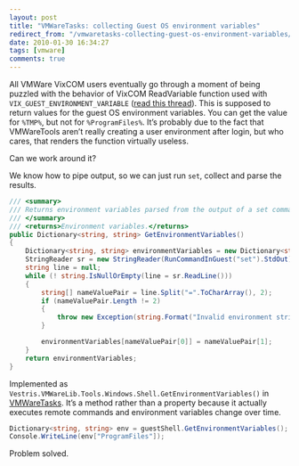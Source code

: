 ```yaml
---
layout: post
title: "VMWareTasks: collecting Guest OS environment variables"
redirect_from: "/vmwaretasks-collecting-guest-os-environment-variables/"
date: 2010-01-30 16:34:27
tags: [vmware]
comments: true
---
```

All VMWare VixCOM users eventually go through a moment of being puzzled with the behavior of VixCOM ReadVariable function used with `VIX_GUEST_ENVIRONMENT_VARIABLE` ([read this thread](http://communities.vmware.com/message/1166742)). This is supposed to return values for the guest OS environment variables. You can get the value for `%TMP%`, but not for `%ProgramFiles%`. It’s probably due to the fact that VMWareTools aren’t really creating a user environment after login, but who cares, that renders the function virtually useless.

Can we work around it?

We know how to pipe output, so we can just run `set`, collect and parse the results.

```cs
/// <summary>
/// Returns environment variables parsed from the output of a set command.
/// </summary>
/// <returns>Environment variables.</returns>
public Dictionary<string, string> GetEnvironmentVariables()
{
    Dictionary<string, string> environmentVariables = new Dictionary<string, string>();
    StringReader sr = new StringReader(RunCommandInGuest("set").StdOut);
    string line = null;
    while (! string.IsNullOrEmpty(line = sr.ReadLine()))
    {
        string[] nameValuePair = line.Split("=".ToCharArray(), 2);
        if (nameValuePair.Length != 2)
        {
            throw new Exception(string.Format("Invalid environment string: \"{0}\"", line));
        }

        environmentVariables[nameValuePair[0]] = nameValuePair[1];
    }
    return environmentVariables;
}
```

Implemented as `Vestris.VMWareLib.Tools.Windows.Shell.GetEnvironmentVariables()` in [VMWareTasks](https://github.com/dblock/vmwaretasks). It’s a method rather than a property because it actually executes remote commands and environment variables change over time.

```cs
Dictionary<string, string> env = guestShell.GetEnvironmentVariables();
Console.WriteLine(env["ProgramFiles"]);
```

Problem solved.

